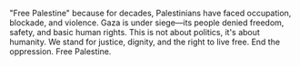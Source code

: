 "Free Palestine" because for decades, Palestinians have faced occupation, blockade, and violence. Gaza is under siege—its people denied freedom, safety, and basic human rights. This is not about politics, it's about humanity. We stand for justice, dignity, and the right to live free.
End the oppression. Free Palestine.
 ⠀ 

